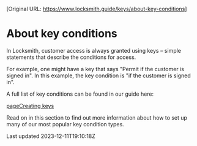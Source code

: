 [Original URL: https://www.locksmith.guide/keys/about-key-conditions]

# About key conditions

In Locksmith, customer access is always granted using keys – simple statements that describe the conditions for access.

For example, one might have a key that says "Permit if the customer is signed in". In this example, the key condition is "if the customer is signed in".

A full list of key conditions can be found in our guide here:

[pageCreating keys](/basics/creating-keys)

Read on in this section to find out more information about how to set up many of our most popular key condition types.

Last updated 2023-12-11T19:10:18Z